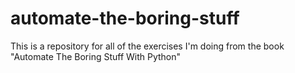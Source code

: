 # automate-the-boring-stuff
This is a repository for all of the exercises I'm doing from the book "Automate The Boring Stuff With Python"
